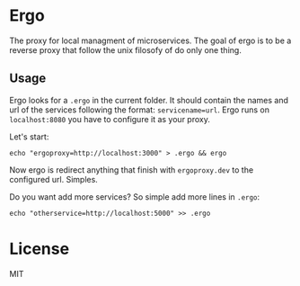 # Ergo

The proxy for local managment of microservices. The goal of ergo is to be
a reverse proxy that follow the unix filosofy of do only one thing.

## Usage

Ergo looks for a `.ergo` in the current folder. It should contain the names and
url of the services following the format: `servicename=url`.
Ergo runs on `localhost:8080` you have to configure it as your proxy.

Let's start:
```
echo "ergoproxy=http://localhost:3000" > .ergo && ergo
```
Now ergo is redirect anything that finish with `ergoproxy.dev` to the configured
url. Simples.

Do you want add more services? So simple add more lines in `.ergo`:
```
echo "otherservice=http://localhost:5000" >> .ergo
```

# License

MIT
